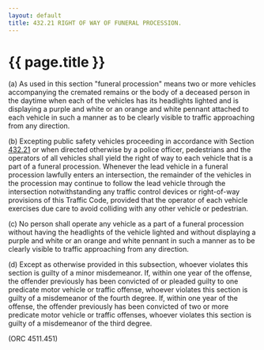```yaml
---
layout: default 
title: 432.21 RIGHT OF WAY OF FUNERAL PROCESSION.
---
```


{{ page.title }}
================

​(a) As used in this section "funeral procession" means two or more
vehicles accompanying the cremated remains or the body of a deceased
person in the daytime when each of the vehicles has its headlights
lighted and is displaying a purple and white or an orange and white
pennant attached to each vehicle in such a manner as to be clearly
visible to traffic approaching from any direction.

​(b) Excepting public safety vehicles proceeding in accordance with
Section [432.21](1fce9f78.html) or when directed otherwise by a police
officer, pedestrians and the operators of all vehicles shall yield the
right of way to each vehicle that is a part of a funeral procession.
Whenever the lead vehicle in a funeral procession lawfully enters an
intersection, the remainder of the vehicles in the procession may
continue to follow the lead vehicle through the intersection
notwithstanding any traffic control devices or right-of-way provisions
of this Traffic Code, provided that the operator of each vehicle
exercises due care to avoid colliding with any other vehicle or
pedestrian.

​(c) No person shall operate any vehicle as a part of a funeral
procession without having the headlights of the vehicle lighted and
without displaying a purple and white or an orange and white pennant in
such a manner as to be clearly visible to traffic approaching from any
direction.

​(d) Except as otherwise provided in this subsection, whoever violates
this section is guilty of a minor misdemeanor. If, within one year of
the offense, the offender previously has been convicted of or pleaded
guilty to one predicate motor vehicle or traffic offense, whoever
violates this section is guilty of a misdemeanor of the fourth degree.
If, within one year of the offense, the offender previously has been
convicted of two or more predicate motor vehicle or traffic offenses,
whoever violates this section is guilty of a misdemeanor of the third
degree.

(ORC 4511.451)
